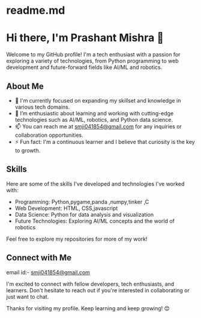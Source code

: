 # readme.md

# Hi there, I'm Prashant Mishra 👋

Welcome to my GitHub profile! I'm a tech enthusiast with a passion for exploring a variety of technologies, from Python programming to web development and future-forward fields like AI/ML and robotics.

## About Me

- 💼 I'm currently focused on expanding my skillset and knowledge in various tech domains.
- 🌱 I’m enthusiastic about learning and working with cutting-edge technologies such as AI/ML, robotics, and Python data science.
- 📫 You can reach me at smji041854@gmail.com for any inquiries or collaboration opportunities.
- ⚡ Fun fact: I'm a continuous learner and I believe that curiosity is the key to growth.

## Skills

Here are some of the skills I've developed and technologies I've worked with:

- Programming: Python,pygame,panda ,numpy,tinker ,C
- Web Development: HTML, CSS,javascript
- Data Science: Python for data analysis and visualization
- Future Technologies: Exploring AI/ML concepts and the world of robotics


Feel free to explore my repositories for more of my work!

## Connect with Me

email id:- smji041854@gmail.com

I'm excited to connect with fellow developers, tech enthusiasts, and learners. Don't hesitate to reach out if you're interested in collaborating or just want to chat.

Thanks for visiting my profile. Keep learning and keep growing! 😊
